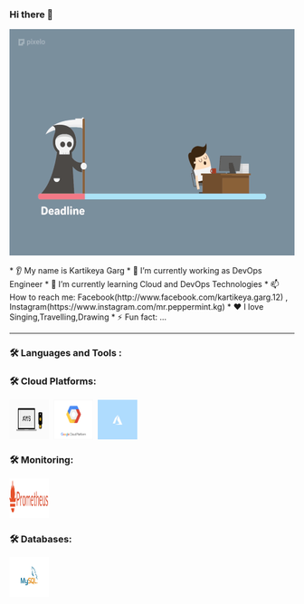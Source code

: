 ### Hi there 👋
<p align="center">
  <img src="/images-main/39Cg.gif" width="600" 
     height="400" />
</p>
* 👂 My name is Kartikeya Garg
* 🔭 I’m currently working as DevOps Engineer
* 🌱 I’m currently learning Cloud and DevOps Technologies
* 📫 How to reach me: Facebook(http://www.facebook.com/kartikeya.garg.12) , Instagram(https://www.instagram.com/mr.peppermint.kg)
* ❤️ I love Singing,Travelling,Drawing
* ⚡ Fun fact: ...

---

### :hammer_and_wrench: Languages and Tools :



### :hammer_and_wrench: Cloud Platforms:
<div>
  <img src="/images-main/aws.gif" title="AWS" alt="AWS" width="70" height="70"/>&nbsp;
  <img src="/images-main/google.gif" title="GCP" alt="GCP" width="70" height="70"/>&nbsp;
  <img src="/images-main/azure.gif" title="AZURE" **alt="AZURE" width="70" height="70"/>
</div>

### :hammer_and_wrench: Monitoring:
<div>
  <img src="/images-main/prom.png" title="Prometheus" alt="Prometheus" width="70" height="70"/>&nbsp;
</div>

### :hammer_and_wrench: Databases:
<div>
  <img src="/images-main/sql.gif" title="SQL" alt="SQL" width="70" height="70"/>&nbsp;
</div>